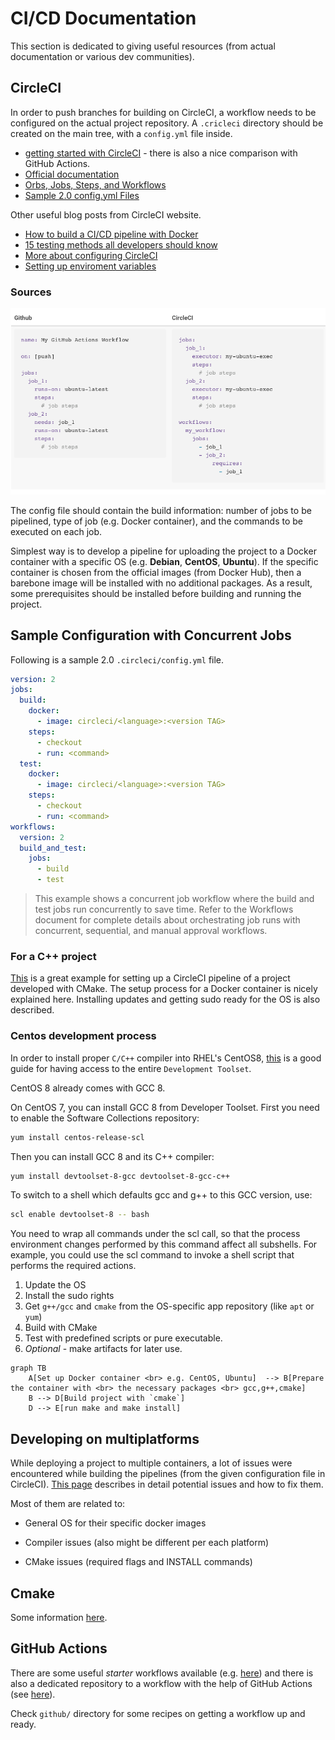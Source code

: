 # CI/CD Documentation

This section is dedicated to giving useful resources (from actual documentation or various dev communities).

## CircleCI

In order to push branches for building on CircleCI, a workflow needs to be configured on the actual project repository. A `.cricleci` directory should be created on the main tree, with a `config.yml` file inside.

* [getting started with CircleCI](https://circleci.com/docs/2.0/migrating-from-github/#section=getting-started) - there is also a nice comparison with GitHub Actions.
* [Official documentation](https://circleci.com/docs/2.0/)
* [Orbs, Jobs, Steps, and Workflows](https://circleci.com/docs/2.0/jobs-steps/#section=getting-started)
* [Sample 2.0 config.yml Files](https://circleci.com/docs/2.0/sample-config/)

Other useful blog posts from CircleCI website.

* [How to build a CI/CD pipeline with Docker](https://circleci.com/blog/build-cicd-piplines-using-docker/)
* [15 testing methods all developers should know](https://circleci.com/blog/testing-methods-all-developers-should-know/)
* [More about configuring CircleCI](https://circleci.com/docs/2.0/getting-started/#section=getting-started)
* [Setting up enviroment variables](https://circleci.com/docs/2.0/env-vars/#example-configuration-of-environment-variables)

### Sources

![GitHub pipeline vs CircleCI](./.images/2020-05-27-14-56-18.png)


The config file should contain the build information: number of jobs to be pipelined, type of job (e.g. Docker container), and the commands to be executed on each job.

Simplest way is to develop a pipeline for uploading the project to a Docker container with a specific OS (e.g. **Debian**, **CentOS**, **Ubuntu**). If the specific container is chosen from the official images (from Docker Hub), then a barebone image will be installed with no additional packages. As a result, some prerequisites should be installed before building and running the project.

## Sample Configuration with Concurrent Jobs

Following is a sample 2.0 `.circleci/config.yml` file.

```yml
version: 2
jobs:
  build:
    docker:
      - image: circleci/<language>:<version TAG>
    steps:
      - checkout
      - run: <command>
  test:
    docker:
      - image: circleci/<language>:<version TAG>
    steps:
      - checkout
      - run: <command>
workflows:
  version: 2
  build_and_test:
    jobs:
      - build
      - test
```

> This example shows a concurrent job workflow where the build and test jobs run concurrently to save time. Refer to the Workflows document for complete details about orchestrating job runs with concurrent, sequential, and manual approval workflows.

### For a C++ project

[This](http://gueepo.me/blog/simple-ci-for-cpp/) is a great example for setting up a CircleCI pipeline of a project developed with CMake. The setup process for a Docker container is nicely explained here. Installing updates and getting sudo ready for the OS is also described.

### Centos development process

In order to install proper `C/C++` compiler into RHEL's CentOS8,  [this](https://stackoverflow.com/questions/55345373/how-to-install-gcc-g-8-on-centos) is a good guide for having access to the entire `Development Toolset`.

CentOS 8 already comes with GCC 8.

On CentOS 7, you can install GCC 8 from Developer Toolset. First you need to enable the Software Collections repository:

```bash
yum install centos-release-scl
```

Then you can install GCC 8 and its C++ compiler:

```bash
yum install devtoolset-8-gcc devtoolset-8-gcc-c++
```

To switch to a shell which defaults gcc and g++ to this GCC version, use:

```bash
scl enable devtoolset-8 -- bash
```

You need to wrap all commands under the scl call, so that the process environment changes performed by this command affect all subshells. For example, you could use the scl command to invoke a shell script that performs the required actions.

1. Update the OS
2. Install the sudo rights
3. Get `g++/gcc` and `cmake` from the OS-specific app repository (like `apt` or `yum`)
4. Build with CMake
5. Test with predefined scripts or pure executable.
6. *Optional* - make artifacts for later use.

```mermaid
graph TB
    A[Set up Docker container <br> e.g. CentOS, Ubuntu]  --> B[Prepare the container with <br> the necessary packages <br> gcc,g++,cmake]
    B --> D[Build project with `cmake`]
    D --> E[run make and make install]
```

## Developing on multiplatforms

While deploying a project to multiple containers, a lot of issues were encountered while building the pipelines (from the given configuration file in CircleCI). [This page](issues.md) describes in detail potential issues and how to fix them.

Most of them are related to:

* General OS for their specific docker images

* Compiler issues (also might be different per each platform)

* CMake issues (required flags and INSTALL commands) 

## Cmake

Some information [here](cmake.md).

## GitHub Actions

There are some useful *starter* workflows available (e.g. [here](https://github.com/actions/starter-workflows/pull/47#issuecomment-537846624)) and there is also a dedicated repository to a workflow with the help of GitHub Actions (see [here](https://github.com/basavyr/effective-journey)).

Check `github/` directory for some recipes on getting a workflow up and ready.